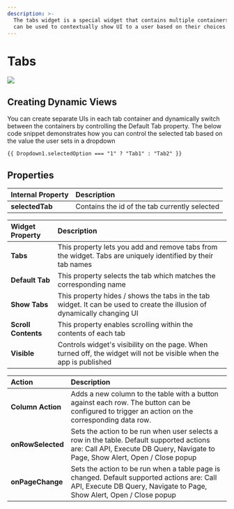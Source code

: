 ```yaml
---
description: >-
  The tabs widget is a special widget that contains multiple containers. Tabs
  can be used to contextually show UI to a user based on their choices.
---
```


# Tabs

![](../.gitbook/assets/tabs.gif)

## Creating Dynamic Views

You can create separate UIs in each tab container and dynamically switch between the containers by controlling the Default Tab property. The below code snippet demonstrates how you can control the selected tab based on the value the user sets in a dropdown 

```text
{{ Dropdown1.selectedOption === "1" ? "Tab1" : "Tab2" }}
```

## Properties

| Internal Property | Description |
| :--- | :--- |
| **selectedTab** | Contains the id of the tab currently selected |

| Widget Property | Description |
| :--- | :--- |
| **Tabs** | This property lets you add and remove tabs from the widget. Tabs are uniquely identified by their tab names  |
| **Default Tab** | This property selects the tab which matches the corresponding name |
| **Show Tabs** | This property hides / shows the tabs in the tab widget. It can be used to create the illusion of dynamically changing UI |
| **Scroll Contents** | This property enables scrolling within the contents of each tab  |
| **Visible** | Controls widget's visibility on the page. When turned off, the widget will not be visible when the app is published |

| Action | Description |
| :--- | :--- |
| **Column Action** | Adds a new column to the table with a button against each row. The button can be configured to trigger an action on the corresponding data row. |
| **onRowSelected** | Sets the action to be run when user selects a row in the table. Default supported actions are: Call API, Execute DB Query, Navigate to Page, Show Alert, Open / Close popup |
| **onPageChange** | Sets the action to be run when a table page is changed. Default supported actions are: Call API, Execute DB Query, Navigate to Page, Show Alert, Open / Close popup |

